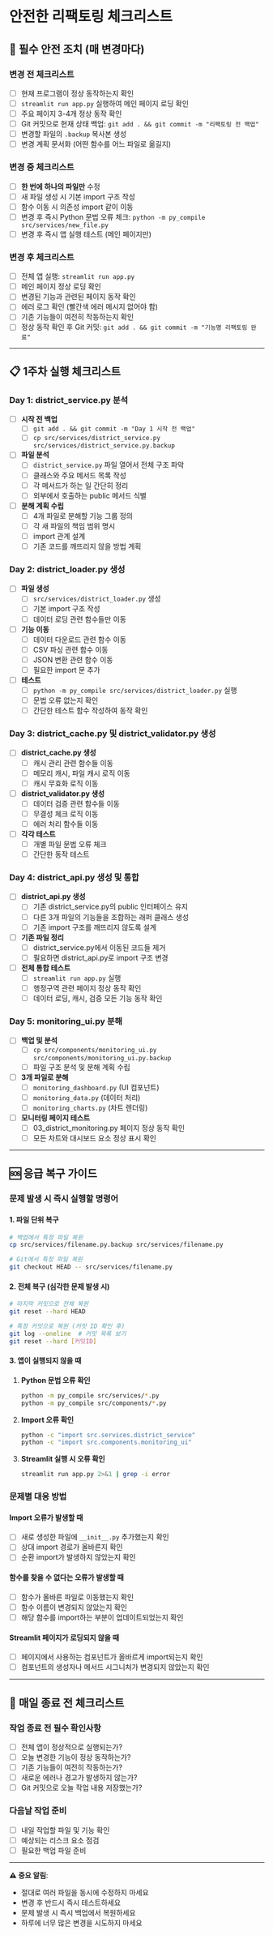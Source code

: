 # 안전한 리팩토링 체크리스트

## 🚨 필수 안전 조치 (매 변경마다)

### 변경 전 체크리스트
- [ ] 현재 프로그램이 정상 동작하는지 확인
- [ ] `streamlit run app.py` 실행하여 메인 페이지 로딩 확인
- [ ] 주요 페이지 3-4개 정상 동작 확인
- [ ] Git 커밋으로 현재 상태 백업: `git add . && git commit -m "리팩토링 전 백업"`
- [ ] 변경할 파일의 `.backup` 복사본 생성
- [ ] 변경 계획 문서화 (어떤 함수를 어느 파일로 옮길지)

### 변경 중 체크리스트
- [ ] **한 번에 하나의 파일만** 수정
- [ ] 새 파일 생성 시 기본 import 구조 작성
- [ ] 함수 이동 시 의존성 import 같이 이동
- [ ] 변경 후 즉시 Python 문법 오류 체크: `python -m py_compile src/services/new_file.py`
- [ ] 변경 후 즉시 앱 실행 테스트 (메인 페이지만)

### 변경 후 체크리스트
- [ ] 전체 앱 실행: `streamlit run app.py`
- [ ] 메인 페이지 정상 로딩 확인
- [ ] 변경된 기능과 관련된 페이지 동작 확인
- [ ] 에러 로그 확인 (빨간색 에러 메시지 없어야 함)
- [ ] 기존 기능들이 여전히 작동하는지 확인
- [ ] 정상 동작 확인 후 Git 커밋: `git add . && git commit -m "기능명 리팩토링 완료"`

---

## 📋 1주차 실행 체크리스트

### Day 1: district_service.py 분석
- [ ] **시작 전 백업**
  - [ ] `git add . && git commit -m "Day 1 시작 전 백업"`
  - [ ] `cp src/services/district_service.py src/services/district_service.py.backup`

- [ ] **파일 분석**
  - [ ] `district_service.py` 파일 열어서 전체 구조 파악
  - [ ] 클래스와 주요 메서드 목록 작성
  - [ ] 각 메서드가 하는 일 간단히 정리
  - [ ] 외부에서 호출하는 public 메서드 식별

- [ ] **분해 계획 수립**
  - [ ] 4개 파일로 분해할 기능 그룹 정의
  - [ ] 각 새 파일의 책임 범위 명시
  - [ ] import 관계 설계
  - [ ] 기존 코드를 깨뜨리지 않을 방법 계획

### Day 2: district_loader.py 생성
- [ ] **파일 생성**
  - [ ] `src/services/district_loader.py` 생성
  - [ ] 기본 import 구조 작성
  - [ ] 데이터 로딩 관련 함수들만 이동

- [ ] **기능 이동**
  - [ ] 데이터 다운로드 관련 함수 이동
  - [ ] CSV 파싱 관련 함수 이동
  - [ ] JSON 변환 관련 함수 이동
  - [ ] 필요한 import 문 추가

- [ ] **테스트**
  - [ ] `python -m py_compile src/services/district_loader.py` 실행
  - [ ] 문법 오류 없는지 확인
  - [ ] 간단한 테스트 함수 작성하여 동작 확인

### Day 3: district_cache.py 및 district_validator.py 생성
- [ ] **district_cache.py 생성**
  - [ ] 캐시 관리 관련 함수들 이동
  - [ ] 메모리 캐시, 파일 캐시 로직 이동
  - [ ] 캐시 무효화 로직 이동

- [ ] **district_validator.py 생성**
  - [ ] 데이터 검증 관련 함수들 이동
  - [ ] 무결성 체크 로직 이동
  - [ ] 에러 처리 함수들 이동

- [ ] **각각 테스트**
  - [ ] 개별 파일 문법 오류 체크
  - [ ] 간단한 동작 테스트

### Day 4: district_api.py 생성 및 통합
- [ ] **district_api.py 생성**
  - [ ] 기존 district_service.py의 public 인터페이스 유지
  - [ ] 다른 3개 파일의 기능들을 조합하는 래퍼 클래스 생성
  - [ ] 기존 import 구조를 깨뜨리지 않도록 설계

- [ ] **기존 파일 정리**
  - [ ] district_service.py에서 이동된 코드들 제거
  - [ ] 필요하면 district_api.py로 import 구조 변경

- [ ] **전체 통합 테스트**
  - [ ] `streamlit run app.py` 실행
  - [ ] 행정구역 관련 페이지 정상 동작 확인
  - [ ] 데이터 로딩, 캐시, 검증 모든 기능 동작 확인

### Day 5: monitoring_ui.py 분해
- [ ] **백업 및 분석**
  - [ ] `cp src/components/monitoring_ui.py src/components/monitoring_ui.py.backup`
  - [ ] 파일 구조 분석 및 분해 계획 수립

- [ ] **3개 파일로 분해**
  - [ ] `monitoring_dashboard.py` (UI 컴포넌트)
  - [ ] `monitoring_data.py` (데이터 처리)
  - [ ] `monitoring_charts.py` (차트 렌더링)

- [ ] **모니터링 페이지 테스트**
  - [ ] 03_district_monitoring.py 페이지 정상 동작 확인
  - [ ] 모든 차트와 대시보드 요소 정상 표시 확인

---

## 🆘 응급 복구 가이드

### 문제 발생 시 즉시 실행할 명령어

#### 1. 파일 단위 복구
```bash
# 백업에서 특정 파일 복원
cp src/services/filename.py.backup src/services/filename.py

# Git에서 특정 파일 복원
git checkout HEAD -- src/services/filename.py
```

#### 2. 전체 복구 (심각한 문제 발생 시)
```bash
# 마지막 커밋으로 전체 복원
git reset --hard HEAD

# 특정 커밋으로 복원 (커밋 ID 확인 후)
git log --oneline  # 커밋 목록 보기
git reset --hard [커밋ID]
```

#### 3. 앱이 실행되지 않을 때
1. **Python 문법 오류 확인**
   ```bash
   python -m py_compile src/services/*.py
   python -m py_compile src/components/*.py
   ```

2. **Import 오류 확인**
   ```bash
   python -c "import src.services.district_service"
   python -c "import src.components.monitoring_ui"
   ```

3. **Streamlit 실행 시 오류 확인**
   ```bash
   streamlit run app.py 2>&1 | grep -i error
   ```

### 문제별 대응 방법

#### Import 오류가 발생할 때
- [ ] 새로 생성한 파일에 `__init__.py` 추가했는지 확인
- [ ] 상대 import 경로가 올바른지 확인
- [ ] 순환 import가 발생하지 않았는지 확인

#### 함수를 찾을 수 없다는 오류가 발생할 때
- [ ] 함수가 올바른 파일로 이동했는지 확인
- [ ] 함수 이름이 변경되지 않았는지 확인
- [ ] 해당 함수를 import하는 부분이 업데이트되었는지 확인

#### Streamlit 페이지가 로딩되지 않을 때
- [ ] 페이지에서 사용하는 컴포넌트가 올바르게 import되는지 확인
- [ ] 컴포넌트의 생성자나 메서드 시그니처가 변경되지 않았는지 확인

---

## 🎯 매일 종료 전 체크리스트

### 작업 종료 전 필수 확인사항
- [ ] 전체 앱이 정상적으로 실행되는가?
- [ ] 오늘 변경한 기능이 정상 동작하는가?
- [ ] 기존 기능들이 여전히 작동하는가?
- [ ] 새로운 에러나 경고가 발생하지 않는가?
- [ ] Git 커밋으로 오늘 작업 내용 저장했는가?

### 다음날 작업 준비
- [ ] 내일 작업할 파일 및 기능 확인
- [ ] 예상되는 리스크 요소 점검
- [ ] 필요한 백업 파일 준비

---

**⚠️ 중요 알림**:
- 절대로 여러 파일을 동시에 수정하지 마세요
- 변경 후 반드시 즉시 테스트하세요
- 문제 발생 시 즉시 백업에서 복원하세요
- 하루에 너무 많은 변경을 시도하지 마세요